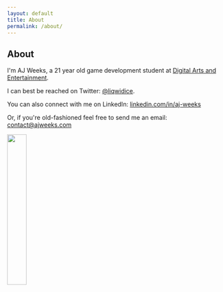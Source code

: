 ```yaml
---
layout: default
title: About
permalink: /about/
---
```


## About

I'm AJ Weeks, a 21 year old game development student at [Digital Arts and Entertainment](http://digitalartsandentertainment.be/).

I can best be reached on Twitter: [<i class="icon fa fa-twitter" aria-hidden="true" style="color: #222"></i> @liqwidice](http://twitter.com/liqwidice).

You can also connect with me on LinkedIn: [<i class="icon fa fa-linkedin-square" aria-hidden="true" style="color: #222"></i> linkedin.com/in/aj-weeks](https://www.linkedin.com/in/aj-weeks/)

Or, if you're old-fashioned feel free to send me an email: [contact@ajweeks.com](mailto:contact@ajweeks.com)

<a href="../assets/img/portrait_1.jpg"><img src="../assets/img/portrait_1.jpg" style="width: 30%; margin-left: auto; margin-right: auto"/></a>

<!-- If you enjoy any of my (free) games and are feeling generous, I would greatly appreciate any donations.

<br />
<div style="text-align: center">
    <form action="https://www.paypal.com/cgi-bin/webscr" method="post" target="_top">
        <input type="hidden" name="cmd" value="_s-xclick">
        <input type="hidden" name="hosted_button_id" value="2PJLJXJ9U63KU">
        <input type="image" src="https://www.paypalobjects.com/en_US/i/btn/btn_donateCC_LG.gif" border="0" name="submit" alt="PayPal - The safer, easier way to pay online!">
        <img alt="" border="0" src="https://www.paypalobjects.com/en_US/i/scr/pixel.gif" width="1" height="1">
    </form>
<div>
<br />

Thanks so much
-->
